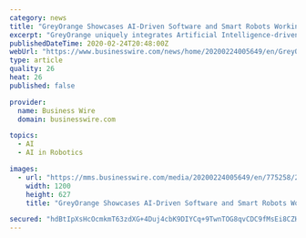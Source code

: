 ```yaml
---
category: news
title: "GreyOrange Showcases AI-Driven Software and Smart Robots Working Together to Modernize Omnichannel Fulfillment at RILA LINK2020"
excerpt: "GreyOrange uniquely integrates Artificial Intelligence-driven software with a series of smart robots to modernize fulfillment operations worldwide. At LINK2020, the Company is demonstrating the GreyOrange Fulfillment Operating System (GO System) orchestrating fulfillment in an omnichannel warehouse for a general merchandise retailer."
publishedDateTime: 2020-02-24T20:48:00Z
webUrl: "https://www.businesswire.com/news/home/20200224005649/en/GreyOrange-Showcases-AI-Driven-Software-Smart-Robots-Working"
type: article
quality: 26
heat: 26
published: false

provider:
  name: Business Wire
  domain: businesswire.com

topics:
  - AI
  - AI in Robotics

images:
  - url: "https://mms.businesswire.com/media/20200224005649/en/775258/23/Samay_Kohli2.jpg"
    width: 1200
    height: 627
    title: "GreyOrange Showcases AI-Driven Software and Smart Robots Working Together to Modernize Omnichannel Fulfillment at RILA LINK2020"

secured: "hdBtIpXsHcOcmkmT63zdXG+4Duj4cbK9DIYCq+9TwnTOG8qvCDC9fMsEi8CZHkUjjc812BdrckNucY5up8RXHdhp2AkgadEyxR/BWSIreLArATLWPuP3KLm9jOFuHeg1sJWENHEyNT1WcM008YXayX61eGNzfZ2h2oQP0H2IaP/G5dmF5Nrm7piJWmAzYgmnvGDRILcxcliinZgtzNkgzncyx/kuI2eexkKcZavn4hsKg8usEJ+Bgv9AQ+uaXfN1085cY+9FGL/EtVO1elknDfG4AK/nKVYwSSDcDdt+zFkM5LAWTqVsTWwZ6jCCNaH2;PXyPlhy72o0yplXfZ7ilsQ=="
---
```


